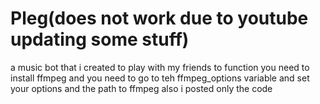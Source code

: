 # Pleg(does not work due to youtube updating some stuff)
a music bot that i created to play with my friends
to function you  need to install ffmpeg
and you need to go to teh ffmpeg_options variable and set your options and the path to ffmpeg
also i posted only the code
